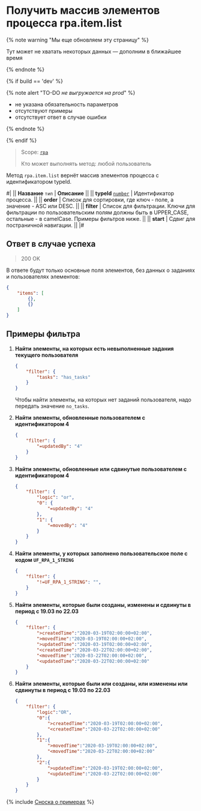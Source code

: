 # Получить массив элементов процесса rpa.item.list

{% note warning "Мы еще обновляем эту страницу" %}

Тут может не хватать некоторых данных — дополним в ближайшее время

{% endnote %}

{% if build == 'dev' %}

{% note alert "TO-DO _не выгружается на prod_" %}

- не указана обязательность параметров
- отсутствуют примеры
- отсутствует ответ в случае ошибки

{% endnote %}

{% endif %}

> Scope: [`rpa`](../../../scopes/permissions.md)
>
> Кто может выполнять метод: любой пользователь

Метод `rpa.item.list` вернёт массив элементов процесса с идентификатором typeId.

#|
|| **Название**
`тип` | **Описание** ||
|| **typeId** 
[`number`](../../../data-types.md) | Идентификатор процесса. ||
|| **order**  |  Список для сортировки, где ключ - поле, а значение - ASC или DESC. ||
|| **filter**  | Список для фильтрации. Ключи для фильтрации по пользовательским полям должны быть в UPPER_CASE, остальные - в camelCase. Примеры фильтров ниже. ||
|| **start**  | Сдвиг для постраничной навигации. ||
|#

## Ответ в случае успеха

> 200 OK

В ответе будут только основные поля элементов, без данных о заданиях и пользователях элементов:

```json
{
    "items": [
        {},
        {}
    ]
}
```

## Примеры фильтра

1. **Найти элементы, на которых есть невыполненные задания текущего пользователя**

    ```json
    {
        "filter": {
            "tasks": "has_tasks"
        }
    }
    ```

    Чтобы найти элементы, на которых нет заданий пользователя, надо передать значение `no_tasks`.

2. **Найти элементы, обновленные пользователем с идентификатором 4**

    ```json
    {
        "filter": {
            "=updatedBy": "4"
        }
    }
    ```

3. **Найти элементы, обновленные или сдвинутые пользователем с идентификатором 4**

    ```json
    {
        "filter": {
            "logic": "or",
            "0": {
                "=updatedBy": "4"
            },
            "1": {
                "=movedBy": "4"
            }
        }
    }
    ```

4. **Найти элементы, у которых заполнено пользовательское поле с кодом `UF_RPA_1_STRING`**

    ```json
    {
        "filter": {
            "!=UF_RPA_1_STRING": "",
        }
    }
    ```

5. **Найти элементы, которые были созданы, изменены и сдвинуты в период с 19.03 по 22.03**

    ```json
    {
        "filter": {
            ">createdTime":"2020-03-19T02:00:00+02:00",
            ">movedTime":"2020-03-19T02:00:00+02:00",
            ">updatedTime":"2020-03-19T02:00:00+02:00",
            "<createdTime":"2020-03-22T02:00:00+02:00",
            "<movedTime":"2020-03-22T02:00:00+02:00",
            "<updatedTime":"2020-03-22T02:00:00+02:00"
        }
    }
    ```

6. **Найти элементы, которые были или созданы, или изменены или сдвинуты в период с 19.03 по 22.03**

    ```json
    {
        "filter": {
            "logic":"OR",
            "0":{
                ">createdTime":"2020-03-19T02:00:00+02:00",
                "<createdTime":"2020-03-22T02:00:00+02:00"
            },
            "1":{
                ">movedTime":"2020-03-19T02:00:00+02:00",
                "<movedTime":"2020-03-22T02:00:00+02:00"
            },
            "2":{
                ">updatedTime":"2020-03-19T02:00:00+02:00",
                "<updatedTime":"2020-03-22T02:00:00+02:00"
            }
        }
    }
    ```

{% include [Сноска о примерах](../../../../_includes/examples.md) %}